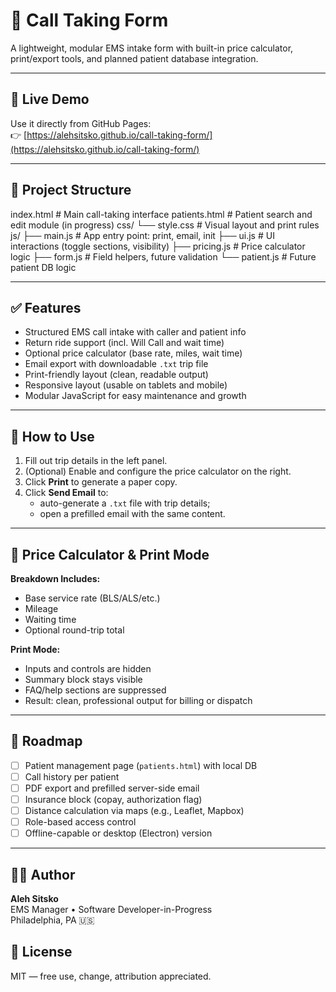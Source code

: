 # 📝 Call Taking Form

A lightweight, modular EMS intake form with built-in price calculator, print/export tools, and planned patient database integration.

---

## 🔗 Live Demo

Use it directly from GitHub Pages:  
👉 [https://alehsitsko.github.io/call-taking-form/](https://alehsitsko.github.io/call-taking-form/)

---

## 📁 Project Structure

index.html # Main call-taking interface
patients.html # Patient search and edit module (in progress)
css/
└── style.css # Visual layout and print rules
js/
├── main.js # App entry point: print, email, init
├── ui.js # UI interactions (toggle sections, visibility)
├── pricing.js # Price calculator logic
├── form.js # Field helpers, future validation
└── patient.js # Future patient DB logic

---

## ✅ Features

- Structured EMS call intake with caller and patient info
- Return ride support (incl. Will Call and wait time)
- Optional price calculator (base rate, miles, wait time)
- Email export with downloadable `.txt` trip file
- Print-friendly layout (clean, readable output)
- Responsive layout (usable on tablets and mobile)
- Modular JavaScript for easy maintenance and growth

---

## 🚀 How to Use

1. Fill out trip details in the left panel.
2. (Optional) Enable and configure the price calculator on the right.
3. Click **Print** to generate a paper copy.
4. Click **Send Email** to:
   - auto-generate a `.txt` file with trip details;
   - open a prefilled email with the same content.

---

## 🧾 Price Calculator & Print Mode

**Breakdown Includes:**
- Base service rate (BLS/ALS/etc.)
- Mileage
- Waiting time
- Optional round-trip total

**Print Mode:**
- Inputs and controls are hidden
- Summary block stays visible
- FAQ/help sections are suppressed
- Result: clean, professional output for billing or dispatch

---

## 📌 Roadmap

- [ ] Patient management page (`patients.html`) with local DB
- [ ] Call history per patient
- [ ] PDF export and prefilled server-side email
- [ ] Insurance block (copay, authorization flag)
- [ ] Distance calculation via maps (e.g., Leaflet, Mapbox)
- [ ] Role-based access control
- [ ] Offline-capable or desktop (Electron) version

---

## 🧑‍💻 Author

**Aleh Sitsko**  
EMS Manager • Software Developer-in-Progress  
Philadelphia, PA 🇺🇸

## 📄 License

MIT — free use, change, attribution appreciated.